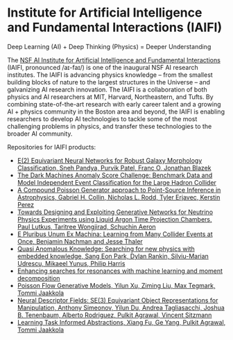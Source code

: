 # Institute for Artificial Intelligence and Fundamental Interactions (IAIFI)

Deep Learning (AI) + Deep Thinking (Physics) = Deeper Understanding

The [NSF AI Institute for Artificial Intelligence and Fundamental Interactions](https://iaifi.org) (IAIFI, pronounced /aɪ-faɪ/) is one of the inaugural NSF AI research institutes. The IAIFI is advancing physics knowledge – from the smallest building blocks of nature to the largest structures in the Universe – and galvanizing AI research innovation. The IAIFI is a collaboration of both physics and AI researchers at MIT, Harvard, Northeastern, and Tufts. By combining state-of-the-art research with early career talent and a growing AI + physics community in the Boston area and beyond, the IAIFI is enabling researchers to develop AI technologies to tackle some of the most challenging problems in physics, and transfer these technologies to the broader AI community. 

Repositories for IAIFI products: 

* [E(2) Equivariant Neural Networks for Robust Galaxy Morphology Classification, Sneh Pandya, Purvik Patel, Franc O, Jonathan Blazek](https://github.com/snehjp2/GCNNMorphology)
* [The Dark Machines Anomaly Score Challenge: Benchmark Data and Model Independent Event Classification for the Large Hadron Collider](https://github.com/bostdiek/DarkMachines-UnsupervisedChallenge)
* [A Compound Poisson Generator approach to Point-Source Inference in Astrophysics, Gabriel H. Collin, Nicholas L. Rodd, Tyler Erjavec, Kerstin Perez](https://github.com/ghcollin/cpg_likelihood)
* [Towards Designing and Exploiting Generative Networks for Neutrino Physics Experiments using Liquid Argon Time Projection Chambers, Paul Lutkus, Taritree Wongjirad, Schuchin Aeron](https://github.com/NuTufts/LArTPC-VQVAE)
* [E Pluribus Unum Ex Machina: Learning from Many Collider Events at Once, Benjamin Nachman and Jesse Thaler](https://github.com/bnachman/EnsembleLearning)
* [Quasi Anomalous Knowledge: Searching for new physics with embedded knowledge, Sang Eon Park, Dylan Rankin, Silviu-Marian Udrescu, Mikaeel Yunus, Philip Harris](https://github.com/SangeonPark/QUAK)
* [Enhancing searches for resonances with machine learning and moment decomposition](https://github.com/okitouni/MoDe)
* [Poisson Flow Generative Models, Yilun Xu, Ziming Liu, Max Tegmark, Tommi Jaakkola](https://github.com/Newbeeer/poisson_flow)
* [Neural Descriptor Fields: SE(3) Equivariant Object Representations for Manipulation, Anthony Simeonov, Yilun Du, Andrea Tagliasacchi, Joshua B. Tenenbaum, Alberto Rodriguez, Pulkit Agrawal, Vincent Sitzmann](https://yilundu.github.io/ndf/)
* [Learning Task Informed Abstractions, Xiang Fu, Ge Yang, Pulkit Agrawal, Tommi Jaakkola](https://xiangfu.co/tia) 
